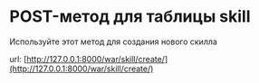 # POST-метод для таблицы skill

Используйте этот метод для создания нового скилла

url: [http://127.0.0.1:8000/war/skill/create/](http://127.0.0.1:8000/war/skill/create/)